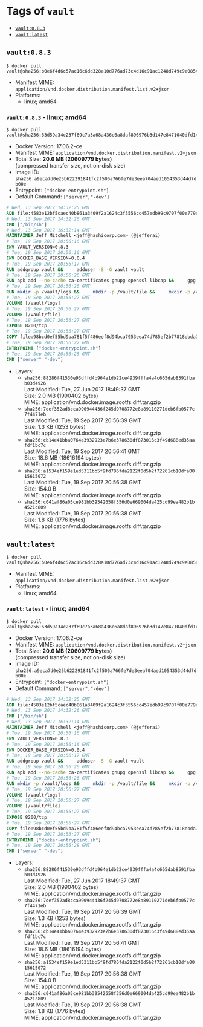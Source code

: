 <!-- THIS FILE IS GENERATED VIA './update-remote.sh' -->

# Tags of `vault`

-	[`vault:0.8.3`](#vault083)
-	[`vault:latest`](#vaultlatest)

## `vault:0.8.3`

```console
$ docker pull vault@sha256:b0e6f4d6c57ac16c6dd328a10d776ad73c4d16c91ac1248d749c9e08540bc9ba
```

-	Manifest MIME: `application/vnd.docker.distribution.manifest.list.v2+json`
-	Platforms:
	-	linux; amd64

### `vault:0.8.3` - linux; amd64

```console
$ docker pull vault@sha256:63d59a34c237f69c7a3a68a436e6a8daf896976b3d147e8471040dfd1421d8f1
```

-	Docker Version: 17.06.2-ce
-	Manifest MIME: `application/vnd.docker.distribution.manifest.v2+json`
-	Total Size: **20.6 MB (20609779 bytes)**  
	(compressed transfer size, not on-disk size)
-	Image ID: `sha256:a9eca7d0e25b622291841fc2f506a766fe7de3eea704aed1054353d44d7db00e`
-	Entrypoint: `["docker-entrypoint.sh"]`
-	Default Command: `["server","-dev"]`

```dockerfile
# Wed, 13 Sep 2017 14:32:25 GMT
ADD file:4583e12bf5caec40b861a3409f2a1624c3f3556cc457edb99c9707f00e779e45 in / 
# Wed, 13 Sep 2017 14:32:26 GMT
CMD ["/bin/sh"]
# Wed, 13 Sep 2017 16:32:14 GMT
MAINTAINER Jeff Mitchell <jeff@hashicorp.com> (@jefferai)
# Tue, 19 Sep 2017 20:56:16 GMT
ENV VAULT_VERSION=0.8.3
# Tue, 19 Sep 2017 20:56:16 GMT
ENV DOCKER_BASE_VERSION=0.0.4
# Tue, 19 Sep 2017 20:56:17 GMT
RUN addgroup vault &&     adduser -S -G vault vault
# Tue, 19 Sep 2017 20:56:26 GMT
RUN apk add --no-cache ca-certificates gnupg openssl libcap &&     gpg --keyserver pgp.mit.edu --recv-keys 91A6E7F85D05C65630BEF18951852D87348FFC4C &&     mkdir -p /tmp/build &&     cd /tmp/build &&     wget https://releases.hashicorp.com/docker-base/${DOCKER_BASE_VERSION}/docker-base_${DOCKER_BASE_VERSION}_linux_amd64.zip &&     wget https://releases.hashicorp.com/docker-base/${DOCKER_BASE_VERSION}/docker-base_${DOCKER_BASE_VERSION}_SHA256SUMS &&     wget https://releases.hashicorp.com/docker-base/${DOCKER_BASE_VERSION}/docker-base_${DOCKER_BASE_VERSION}_SHA256SUMS.sig &&     gpg --batch --verify docker-base_${DOCKER_BASE_VERSION}_SHA256SUMS.sig docker-base_${DOCKER_BASE_VERSION}_SHA256SUMS &&     grep ${DOCKER_BASE_VERSION}_linux_amd64.zip docker-base_${DOCKER_BASE_VERSION}_SHA256SUMS | sha256sum -c &&     unzip docker-base_${DOCKER_BASE_VERSION}_linux_amd64.zip &&     cp bin/gosu bin/dumb-init /bin &&     wget https://releases.hashicorp.com/vault/${VAULT_VERSION}/vault_${VAULT_VERSION}_linux_amd64.zip &&     wget https://releases.hashicorp.com/vault/${VAULT_VERSION}/vault_${VAULT_VERSION}_SHA256SUMS &&     wget https://releases.hashicorp.com/vault/${VAULT_VERSION}/vault_${VAULT_VERSION}_SHA256SUMS.sig &&     gpg --batch --verify vault_${VAULT_VERSION}_SHA256SUMS.sig vault_${VAULT_VERSION}_SHA256SUMS &&     grep vault_${VAULT_VERSION}_linux_amd64.zip vault_${VAULT_VERSION}_SHA256SUMS | sha256sum -c &&     unzip -d /bin vault_${VAULT_VERSION}_linux_amd64.zip &&     cd /tmp &&     rm -rf /tmp/build &&     apk del gnupg openssl &&     rm -rf /root/.gnupg
# Tue, 19 Sep 2017 20:56:26 GMT
RUN mkdir -p /vault/logs &&     mkdir -p /vault/file &&     mkdir -p /vault/config &&     chown -R vault:vault /vault
# Tue, 19 Sep 2017 20:56:27 GMT
VOLUME [/vault/logs]
# Tue, 19 Sep 2017 20:56:27 GMT
VOLUME [/vault/file]
# Tue, 19 Sep 2017 20:56:27 GMT
EXPOSE 8200/tcp
# Tue, 19 Sep 2017 20:56:27 GMT
COPY file:98bcd0ef55bd9ba781f5f486eef8d94bca7953eea74d785ef2b77818ebda7972 in /usr/local/bin/docker-entrypoint.sh 
# Tue, 19 Sep 2017 20:56:27 GMT
ENTRYPOINT ["docker-entrypoint.sh"]
# Tue, 19 Sep 2017 20:56:28 GMT
CMD ["server" "-dev"]
```

-	Layers:
	-	`sha256:88286f41530e93dffd4b964e1db22ce4939fffa4a4c665dab8591fbab03d4926`  
		Last Modified: Tue, 27 Jun 2017 18:49:37 GMT  
		Size: 2.0 MB (1990402 bytes)  
		MIME: application/vnd.docker.image.rootfs.diff.tar.gzip
	-	`sha256:7def352ad8cca990944436f245d9708772e8a89110271deb6fb0577c7f4471eb`  
		Last Modified: Tue, 19 Sep 2017 20:56:39 GMT  
		Size: 1.3 KB (1253 bytes)  
		MIME: application/vnd.docker.image.rootfs.diff.tar.gzip
	-	`sha256:cb14e41bba0764e3932923e7b6e378630df873016c3f49d688ed35aafdf1bc7c`  
		Last Modified: Tue, 19 Sep 2017 20:56:41 GMT  
		Size: 18.6 MB (18616194 bytes)  
		MIME: application/vnd.docker.image.rootfs.diff.tar.gzip
	-	`sha256:a1534ef159e1ed5311bb5f9fd786fda2122f0d5b2f72261cb10dfa0015615072`  
		Last Modified: Tue, 19 Sep 2017 20:56:38 GMT  
		Size: 154.0 B  
		MIME: application/vnd.docker.image.rootfs.diff.tar.gzip
	-	`sha256:c041af86a05ce981bb39542658f356d0e669004da425cd99ea482b1b4521c809`  
		Last Modified: Tue, 19 Sep 2017 20:56:38 GMT  
		Size: 1.8 KB (1776 bytes)  
		MIME: application/vnd.docker.image.rootfs.diff.tar.gzip

## `vault:latest`

```console
$ docker pull vault@sha256:b0e6f4d6c57ac16c6dd328a10d776ad73c4d16c91ac1248d749c9e08540bc9ba
```

-	Manifest MIME: `application/vnd.docker.distribution.manifest.list.v2+json`
-	Platforms:
	-	linux; amd64

### `vault:latest` - linux; amd64

```console
$ docker pull vault@sha256:63d59a34c237f69c7a3a68a436e6a8daf896976b3d147e8471040dfd1421d8f1
```

-	Docker Version: 17.06.2-ce
-	Manifest MIME: `application/vnd.docker.distribution.manifest.v2+json`
-	Total Size: **20.6 MB (20609779 bytes)**  
	(compressed transfer size, not on-disk size)
-	Image ID: `sha256:a9eca7d0e25b622291841fc2f506a766fe7de3eea704aed1054353d44d7db00e`
-	Entrypoint: `["docker-entrypoint.sh"]`
-	Default Command: `["server","-dev"]`

```dockerfile
# Wed, 13 Sep 2017 14:32:25 GMT
ADD file:4583e12bf5caec40b861a3409f2a1624c3f3556cc457edb99c9707f00e779e45 in / 
# Wed, 13 Sep 2017 14:32:26 GMT
CMD ["/bin/sh"]
# Wed, 13 Sep 2017 16:32:14 GMT
MAINTAINER Jeff Mitchell <jeff@hashicorp.com> (@jefferai)
# Tue, 19 Sep 2017 20:56:16 GMT
ENV VAULT_VERSION=0.8.3
# Tue, 19 Sep 2017 20:56:16 GMT
ENV DOCKER_BASE_VERSION=0.0.4
# Tue, 19 Sep 2017 20:56:17 GMT
RUN addgroup vault &&     adduser -S -G vault vault
# Tue, 19 Sep 2017 20:56:26 GMT
RUN apk add --no-cache ca-certificates gnupg openssl libcap &&     gpg --keyserver pgp.mit.edu --recv-keys 91A6E7F85D05C65630BEF18951852D87348FFC4C &&     mkdir -p /tmp/build &&     cd /tmp/build &&     wget https://releases.hashicorp.com/docker-base/${DOCKER_BASE_VERSION}/docker-base_${DOCKER_BASE_VERSION}_linux_amd64.zip &&     wget https://releases.hashicorp.com/docker-base/${DOCKER_BASE_VERSION}/docker-base_${DOCKER_BASE_VERSION}_SHA256SUMS &&     wget https://releases.hashicorp.com/docker-base/${DOCKER_BASE_VERSION}/docker-base_${DOCKER_BASE_VERSION}_SHA256SUMS.sig &&     gpg --batch --verify docker-base_${DOCKER_BASE_VERSION}_SHA256SUMS.sig docker-base_${DOCKER_BASE_VERSION}_SHA256SUMS &&     grep ${DOCKER_BASE_VERSION}_linux_amd64.zip docker-base_${DOCKER_BASE_VERSION}_SHA256SUMS | sha256sum -c &&     unzip docker-base_${DOCKER_BASE_VERSION}_linux_amd64.zip &&     cp bin/gosu bin/dumb-init /bin &&     wget https://releases.hashicorp.com/vault/${VAULT_VERSION}/vault_${VAULT_VERSION}_linux_amd64.zip &&     wget https://releases.hashicorp.com/vault/${VAULT_VERSION}/vault_${VAULT_VERSION}_SHA256SUMS &&     wget https://releases.hashicorp.com/vault/${VAULT_VERSION}/vault_${VAULT_VERSION}_SHA256SUMS.sig &&     gpg --batch --verify vault_${VAULT_VERSION}_SHA256SUMS.sig vault_${VAULT_VERSION}_SHA256SUMS &&     grep vault_${VAULT_VERSION}_linux_amd64.zip vault_${VAULT_VERSION}_SHA256SUMS | sha256sum -c &&     unzip -d /bin vault_${VAULT_VERSION}_linux_amd64.zip &&     cd /tmp &&     rm -rf /tmp/build &&     apk del gnupg openssl &&     rm -rf /root/.gnupg
# Tue, 19 Sep 2017 20:56:26 GMT
RUN mkdir -p /vault/logs &&     mkdir -p /vault/file &&     mkdir -p /vault/config &&     chown -R vault:vault /vault
# Tue, 19 Sep 2017 20:56:27 GMT
VOLUME [/vault/logs]
# Tue, 19 Sep 2017 20:56:27 GMT
VOLUME [/vault/file]
# Tue, 19 Sep 2017 20:56:27 GMT
EXPOSE 8200/tcp
# Tue, 19 Sep 2017 20:56:27 GMT
COPY file:98bcd0ef55bd9ba781f5f486eef8d94bca7953eea74d785ef2b77818ebda7972 in /usr/local/bin/docker-entrypoint.sh 
# Tue, 19 Sep 2017 20:56:27 GMT
ENTRYPOINT ["docker-entrypoint.sh"]
# Tue, 19 Sep 2017 20:56:28 GMT
CMD ["server" "-dev"]
```

-	Layers:
	-	`sha256:88286f41530e93dffd4b964e1db22ce4939fffa4a4c665dab8591fbab03d4926`  
		Last Modified: Tue, 27 Jun 2017 18:49:37 GMT  
		Size: 2.0 MB (1990402 bytes)  
		MIME: application/vnd.docker.image.rootfs.diff.tar.gzip
	-	`sha256:7def352ad8cca990944436f245d9708772e8a89110271deb6fb0577c7f4471eb`  
		Last Modified: Tue, 19 Sep 2017 20:56:39 GMT  
		Size: 1.3 KB (1253 bytes)  
		MIME: application/vnd.docker.image.rootfs.diff.tar.gzip
	-	`sha256:cb14e41bba0764e3932923e7b6e378630df873016c3f49d688ed35aafdf1bc7c`  
		Last Modified: Tue, 19 Sep 2017 20:56:41 GMT  
		Size: 18.6 MB (18616194 bytes)  
		MIME: application/vnd.docker.image.rootfs.diff.tar.gzip
	-	`sha256:a1534ef159e1ed5311bb5f9fd786fda2122f0d5b2f72261cb10dfa0015615072`  
		Last Modified: Tue, 19 Sep 2017 20:56:38 GMT  
		Size: 154.0 B  
		MIME: application/vnd.docker.image.rootfs.diff.tar.gzip
	-	`sha256:c041af86a05ce981bb39542658f356d0e669004da425cd99ea482b1b4521c809`  
		Last Modified: Tue, 19 Sep 2017 20:56:38 GMT  
		Size: 1.8 KB (1776 bytes)  
		MIME: application/vnd.docker.image.rootfs.diff.tar.gzip
